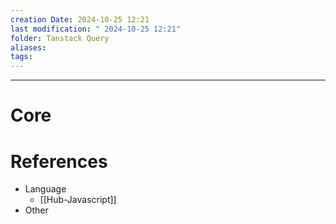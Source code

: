 ```yaml
---
creation Date: 2024-10-25 12:21
last modification: " 2024-10-25 12:21"
folder: Tanstack Query
aliases: 
tags:
---
```

___

# Core


# References

- Language
	- [[Hub-Javascript]]
- Other